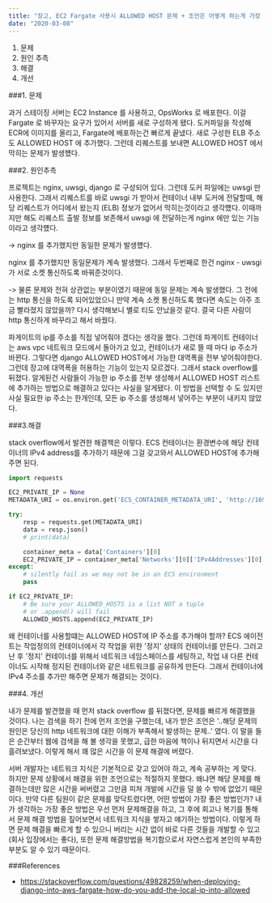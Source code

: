 ```yaml
---
title: "장고, EC2 Fargate 사용시 ALLOWED HOST 문제 + 조언은 어떻게 하는게 가장 효율적일까?"
date: "2020-03-08"
---
```


1. 문제
2. 원인 추측
3. 해결
4. 개선



###1. 문제

과거 스테이징 서버는 EC2 Instance 를 사용하고, OpsWorks 로 배포한다. 이걸 Fargate 로 바꾸자는 요구가 있어서 서버를 새로 구성하게 됐다. 도커파일을 작성해 ECR에 이미지를 올리고, Fargate에 배포하는건 빠르게 끝냈다. 새로 구성한 ELB 주소도 ALLOWED HOST 에 추가했다. 그런데 리퀘스트를 보내면 ALLOWED HOST 에서 막히는 문제가 발생헀다.



###2. 원인추측

프로젝트는 nginx, uwsgi, django 로 구성되어 있다. 그런데 도커 파일에는 uwsgi 만 사용한다. 그래서 리퀘스트를 바로 uwsgi 가 받아서 컨테이너 내부 도커에 전달할때, 해당 리퀘스트가 어디에서 왔는지 (ELB) 정보가 없어서 막히는것이라고 생각헀다. 이때까지만 해도 리퀘스트 출발 정보를 보존해서 uwsgi 에 전달하는게 nginx 에만 있는 기능이라고 생각헀다.

-> nginx 를 추가했지만 동일한 문제가 발생헀다.



nginx 를 추가했지만 동일문제가 계속 발생했다. 그래서 두번째로 한건 nginx - uwsgi 가 서로 소켓 통신하도록 바꿔준것이다. 

-> 물론 문제와 전혀 상관없는 부분이였기 때문에 동일 문제는 계속 발생했다. 그 전에는 http 통신을 하도록 되어있었으니 만약 계속 소켓 통신하도록 했다면 속도는 아주 조금 빨라졌지 않았을까? 다시 생각해보니 별로 티도 안났을것 같다. 결국 다른 사람이 http 통신하게 바꾸라고 해서 바꿨다.



파게이트의 ip를 주소를 직접 넣어줘야 겠다는 생각을 했다. 그런데 파게이트 컨테이너는 aws vpc 네트워크 모드에서 돌아가고 있고, 컨테이너가 새로 뜰 때 마다 ip 주소가 바뀐다. 그렇다면 django ALLOWED HOST에서 가능한 대역폭을 전부 넣어줘야한다. 그런데 장고에 대역폭을 허용하는 기능이 있는지 모르겠다. 그래서 stack overflow를 뒤졌다. 알게된건 사람들이 가능한 ip 주소를 전부 생성해서 ALLOWED HOST 리스트에 추가하는 방법으로 해결하고 있다는 사실을 알게됐다. 이 방법을 선택할 수 도 있지만 사실 필요한 ip 주소는 한개인데, 모든 ip 주소를 생성해서 넣어주는 부분이 내키지 않았다.



###3.해결

stack overflow에서 발견한 해결책은 이렇다. ECS 컨테이너는 환경변수에 해당 컨테이너의 IPv4 address를 추가하기 때문에 그걸 갖고와서 ALLOWED HOST에 추가해주면 된다.

```python
import requests

EC2_PRIVATE_IP = None
METADATA_URI = os.environ.get('ECS_CONTAINER_METADATA_URI', 'http://169.254.170.2/v2/metadata')

try:
    resp = requests.get(METADATA_URI)
    data = resp.json()
    # print(data)

    container_meta = data['Containers'][0]
    EC2_PRIVATE_IP = container_meta['Networks'][0]['IPv4Addresses'][0]
except:
    # silently fail as we may not be in an ECS environment
    pass

if EC2_PRIVATE_IP:
    # Be sure your ALLOWED_HOSTS is a list NOT a tuple
    # or .append() will fail
    ALLOWED_HOSTS.append(EC2_PRIVATE_IP)
```



왜 컨테이너를 사용할떄는 ALLOWED HOST에 IP 주소를 추가해야 할까? ECS 에이전트는 작업정의의 컨테이너에서 각 작업을 위한 '정지' 상태의 컨테이너를 만든다. 그러고 난 후 '정지' 컨테이너를 위해서 네트워크 네임스페이스를 세팅하고, 작업 내 다른 컨테이너도 시작해 정지된 컨테이너와 같은 네트워크를 공유하게 만든다. 그래서 컨테이너에 IPv4 주소를 추가만 해주면 문제가 해결되는 것이다. 



###4. 개선

내가 문제를 발견했을 때 먼저 stack overflow 를 뒤졌다면, 문제를 빠르게 해결했을 것이다. 나는 검색을 하기 전에 먼저 조언을 구했는데, 내가 받은 조언은 '..해당 문제의 원인은  당신의 http 네트워크에 대한 이해가 부족해서 발생하는 문제..' 였다. 이 말을 들은 순간부터 웹에 검색을 해 볼 생각을 못했고, 급한 마음에 책이나 뒤지면서 시간을 다 흘려보냈다. 이렇게 해서 꽤 많은 시간을 이 문제 해결에 버렸다.

서버 개발자는 네트워크 지식은 기본적으로 갖고 있어야 하고, 계속 공부하는 게 맞다. 하지만 문제 상황에서 해결을 위한 조언으로는 적절하지 못했다. 왜냐면 해당 문제를 해결하는데만 많은 시간을 써버렸고 그만큼 피쳐 개발에 시간을 덜 쓸 수 밖에 없었기 때문이다. 만약 다른 팀원이 같은 문제를 맞닥트렸다면, 어떤 방법이 가장 좋은 방법인가? 내가 생각하는 가장 좋은 방법은 우선 먼저 문제해결을 하고, 그 후에 회고나 복기를 통해서 문제 해결 방법을 짚어보면서 네트워크 지식을 쌓자고 얘기하는 방법이다. 이렇게 하면 문제 해결을 빠르게 할 수 있으니 버리는 시간 없이 바로 다른 것들을 개발할 수 있고(회사 입장에서는 좋다), 또한 문제 해결방법을 복기함으로서 자연스럽게 본인의 부족한 부분도 알 수 있기 때문이다.



###References  
* https://stackoverflow.com/questions/49828259/when-deploying-django-into-aws-fargate-how-do-you-add-the-local-ip-into-allowed